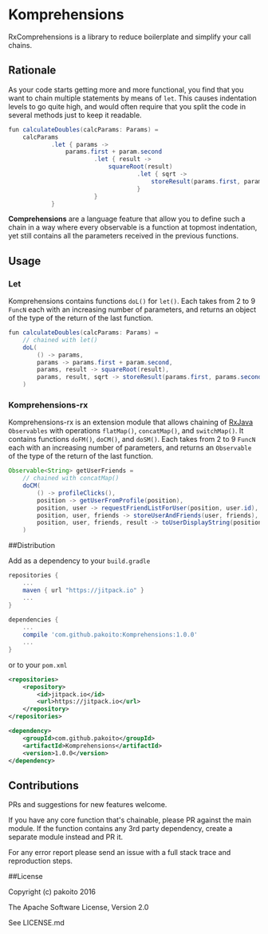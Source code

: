 # Komprehensions

RxComprehensions is a library to reduce boilerplate and simplify your call chains.

## Rationale

As your code starts getting more and more functional, you find that you want to chain multiple statements by means of `let`. This causes indentation levels to go quite high, and would often require that you split the code in several methods just to keep it readable.

```java
fun calculateDoubles(calcParams: Params) =
    calcParams
            .let { params ->
                params.first + param.second
                        .let { result ->
                            squareRoot(result)
                                    .let { sqrt ->
                                        storeResult(params.first, params.second, result)
                                    }
                        }
            }
```

**Comprehensions** are a language feature that allow you to define such a chain in a way where every observable is a function at topmost indentation, yet still contains all the parameters received in the previous functions.

## Usage

### Let

Komprehensions contains functions `doL()` for `let()`. Each takes from 2 to 9 `FuncN` each with an increasing number of parameters, and returns an object of the type of the return of the last function.

```java
fun calculateDoubles(calcParams: Params) =
    // chained with let()
    doL(
        () -> params,
        params -> params.first + param.second,
        params, result -> squareRoot(result),
        params, result, sqrt -> storeResult(params.first, params.second, result)
    )
```

### Komprehensions-rx

Komprehensions-rx is an extension module that allows chaining of [RxJava](https://github.com/ReactiveX/RxJava) `Observables` with operations `flatMap()`, `concatMap()`, and `switchMap()`. It contains functions `doFM()`, `doCM()`, and `doSM()`. Each takes from 2 to 9 `FuncN` each with an increasing number of parameters, and returns an `Observable` of the type of the return of the last function.

```java
Observable<String> getUserFriends =
    // chained with concatMap()
    doCM(
        () -> profileClicks(),
        position -> getUserFromProfile(position),
        position, user -> requestFriendListForUser(position, user.id),
        position, user, friends -> storeUserAndFriends(user, friends),
        position, user, friends, result -> toUserDisplayString(position, user, friends, result)
    )
```

##Distribution

Add as a dependency to your `build.gradle`
```groovy
repositories {
    ...
    maven { url "https://jitpack.io" }
    ...
}
    
dependencies {
    ...
    compile 'com.github.pakoito:Komprehensions:1.0.0'
    ...
}
```
or to your `pom.xml`

```xml
<repositories>
    <repository>
        <id>jitpack.io</id>
        <url>https://jitpack.io</url>
    </repository>
</repositories>

<dependency>
    <groupId>com.github.pakoito</groupId>
    <artifactId>Komprehensions</artifactId>
    <version>1.0.0</version>
</dependency>
```

## Contributions

PRs and suggestions for new features welcome.

If you have any core function that's chainable, please PR against the main module. If the function contains any 3rd party dependency, create a separate module instead and PR it.

For any error report please send an issue with a full stack trace and reproduction steps.

##License

Copyright (c) pakoito 2016

The Apache Software License, Version 2.0

See LICENSE.md
